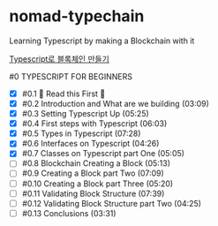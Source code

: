 # nomad-typechain

Learning Typescript by making a Blockchain with it

[Typescript로 블록체인 만들기](https://nomadcoders.co/typescript-for-beginners/lobby)

#0 TYPESCRIPT FOR BEGINNERS

- [x] #0.1 🚨 Read this First 🚨
- [x] #0.2 Introduction and What are we building (03:09)
- [x] #0.3 Setting Typescript Up (05:25)
- [x] #0.4 First steps with Typescript (06:03)
- [x] #0.5 Types in Typescript (07:28)
- [x] #0.6 Interfaces on Typescript (04:26)
- [x] #0.7 Classes on Typescript part One (05:05)
- [ ] #0.8 Blockchain Creating a Block (05:13)
- [ ] #0.9 Creating a Block part Two (07:09)
- [ ] #0.10 Creating a Block part Three (05:20)
- [ ] #0.11 Validating Block Structure (07:39)
- [ ] #0.12 Validating Block Structure part Two (04:25)
- [ ] #0.13 Conclusions (03:31)
